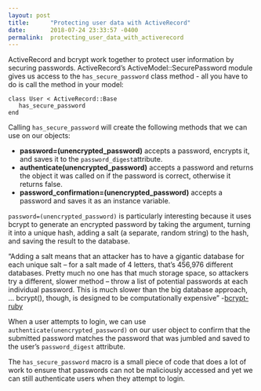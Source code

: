 ```yaml
---
layout: post
title:      "Protecting user data with ActiveRecord"
date:       2018-07-24 23:33:57 -0400
permalink:  protecting_user_data_with_activerecord
---
```


ActiveRecord and bcrypt work together to protect user information by securing passwords. ActiveRecord’s ActiveModel::SecurePassword module gives us access to the `has_secure_password` class method - all you have to do is call the method in your model:

```
class User < ActiveRecord::Base
   has_secure_password
end
```

Calling `has_secure_password` will create the following methods that we can use on our objects:

* **password=(unencrypted_password)** accepts a password, encrypts it, and saves it to the `password_digest`attribute.
* **authenticate(unencrypted_password)** accepts a password and returns the object it was called on if the password is correct, otherwise it returns false.
* **password_confirmation=(unencrypted_password)** accepts a password and saves it as an instance variable.

`password=(unencrypted_password)` is particularly interesting because it uses bcrypt to generate an encrypted password by taking the argument, turning it into a unique hash, adding a salt (a separate, random string) to the hash, and saving the result to the database.

“Adding a salt means that an attacker has to have a gigantic database for each unique salt – for a salt made of 4 letters, that’s 456,976 different databases. Pretty much no one has that much storage space, so attackers try a different, slower method – throw a list of potential passwords at each individual password. This is much slower than the big database approach, … bcrypt(), though, is designed to be computationally expensive” -[bcrypt-ruby](https://github.com/codahale/bcrypt-ruby)

When a user attempts to login, we can use `authenticate(unencrypted_password)` on our user object to confirm that the submitted password matches the password that was jumbled and saved to the user’s `password_digest` attribute.

The `has_secure_password` macro is a small piece of code that does a lot of work to ensure that passwords can not be maliciously accessed and yet we can still authenticate users when they attempt to login.
